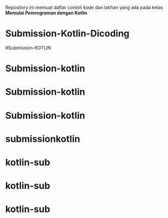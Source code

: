 Repository ini memuat daftar contoh kode dan latihan yang ada pada kelas **Memulai Pemrograman dengan Kotlin**
# Submission-Kotlin-Dicoding
#Submission-KOTLIN
# Submission-kotlin
 # Submission-kotlin
# Submission-kotlin
# submissionkotlin
# kotlin-sub
# kotlin-sub
# kotlin-sub
